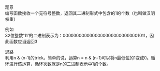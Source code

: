 题意  
编写函数接收一个无符号整数，返回其二进制形式中包含的1的个数（也叫做汉明权重）

例如  
32位整数'11'的二进制表示为：00000000000000000000000000001011，因此函数应当返回3

思路  
利用n & (n-1)的trick。简单的说，运算n = n & (n-1)可以将n最低位的1变成0。循环进行该运算，循环次数就是n的二进制表示中1的个数。
